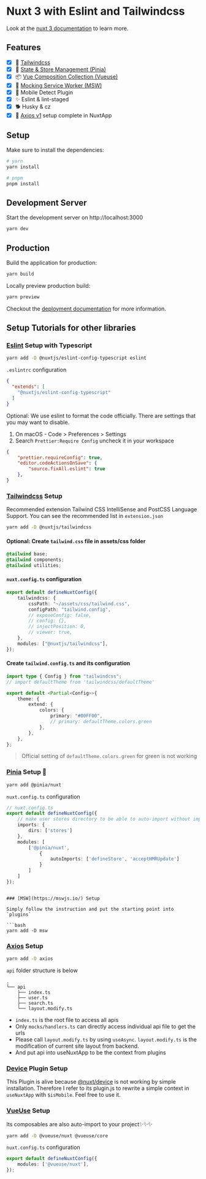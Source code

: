# Nuxt 3 with Eslint and Tailwindcss

Look at the [nuxt 3 documentation](https://v3.nuxtjs.org) to learn more.

## Features

-   [x] 🌊 [Tailwindcss](https://tailwindcss.nuxt.dev/)
-   [x] 🍍 [State & Store Management (Pinia)](https://pinia.vuejs.org/)
-   [x] 📦 [Vue Composition Collection (Vueuse)](https://vueuse.org/)
-   [x] 🥸 [Mocking Service Worker (MSW)](https://mswjs.io/)
-   [x] 📱 Mobile Detect Plugin
-   [x] ✨ Eslint & lint-staged
-   [x] 🐕 Husky & cz
-   [x] 🔗 [Axios v1](https://axios-http.com/) setup complete in NuxtApp

## Setup

Make sure to install the dependencies:

```bash
# yarn
yarn install

# pnpm
pnpm install
```

## Development Server

Start the development server on http://localhost:3000

```bash
yarn dev
```

## Production

Build the application for production:

```bash
yarn build
```

Locally preview production build:

```bash
yarn preview
```

Checkout the [deployment documentation](https://nuxt.com/docs/getting-started/introduction) for more information.

## Setup Tutorials for other libraries

### [Eslint](https://github.com/nuxt/eslint-config) Setup with Typescript
```bash
yarn add -D @nuxtjs/eslint-config-typescript eslint
```

`.eslintrc` configuration

```json
{
  "extends": [
    "@nuxtjs/eslint-config-typescript"
  ]
}
```

Optional: We use eslint to format the code officially. There are settings that you may want to disable.
1. On macOS - Code > Preferences > Settings
2. Search `Prettier:Require Config` uncheck it in your workspace
```json
{
    "prettier.requireConfig": true,
    "editor.codeActionsOnSave": {
        "source.fixAll.eslint": true
    },
}
```

### [Tailwindcss](https://tailwindcss.nuxt.dev/) Setup

Recommended extension Tailwind CSS IntelliSense and PostCSS Language Support. You can see the recommended list in `extension.json`

```bash
yarn add -D @nuxtjs/tailwindcss
```

#### Optional: Create `tailwind.css` file in assets/css folder

```css
@tailwind base;
@tailwind components;
@tailwind utilities;
```

#### `nuxt.config.ts` configuration

```ts
export default defineNuxtConfig({
    tailwindcss: {
        cssPath: "~/assets/css/tailwind.css",
        configPath: "tailwind.config",
        // exposeConfig: false,
        // config: {},
        // injectPosition: 0,
        // viewer: true,
    },
    modules: ["@nuxtjs/tailwindcss"],
});
```

#### Create `tailwind.config.ts` and its configuration

```ts
import type { Config } from "tailwindcss";
// import defaultTheme from 'tailwindcss/defaultTheme'

export default <Partial<Config>>{
    theme: {
        extend: {
            colors: {
                primary: "#00FF00",
                // primary: defaultTheme.colors.green
            },
        },
    },
};
```

> Official setting of `defaultTheme.colors.green` for green is not working

### [Pinia](https://pinia.vuejs.org/ssr/nuxt.html) Setup 🍍

```bash
yarn add @pinia/nuxt
```

`nuxt.config.ts` configuration

```ts
// nuxt.config.ts
export default defineNuxtConfig({
    // make user stores directory to be able to auto-import without import anything
    imports: {
        dirs: ['stores']
    },
    modules: [
        ['@pinia/nuxt',
            {
                autoImports: ['defineStore', 'acceptHMRUpdate']
            }
        ]
    ]
});
```
```

### [MSW](https://mswjs.io/) Setup

Simply follow the instruction and put the starting point into `plugins`

```bash
yarn add -D msw
```

### [Axios](https://axios-http.com/) Setup

```bash
yarn add -D axios
```

`api` folder structure is below

```
.
└── api
    ├── index.ts
    ├── user.ts
    ├── search.ts
    └── layout.modify.ts
```

-   `index.ts` is the root file to access all apis
-   Only `mocks/handlers.ts` can directly access individual api file to get the urls
-   Please call `layout.modify.ts` by using `useAsync`. `layout.modify.ts` is the modification of current site layout from backend.
-   And put api into useNuxtApp to be the context from plugins

### [Device](https://github.com/nuxt-community/device-module/blob/master/lib/plugin.js) Plugin Setup

This Plugin is alive because [@nuxt/device](https://github.com/nuxt-community/device-module) is not working by simple installation. Therefore I refer to its plugin.js to rewrite a simple context in `useNuxtApp` with `$isMobile`. Feel free to use it.

### [VueUse](https://vueuse.org/) Setup

Its composables are also auto-import to your project✨✨✨

```bash
yarn add -D @vueuse/nuxt @vueuse/core
```

`nuxt.config.ts` configuration

```ts
export default defineNuxtConfig({
    modules: ['@vueuse/nuxt'],
});
```
